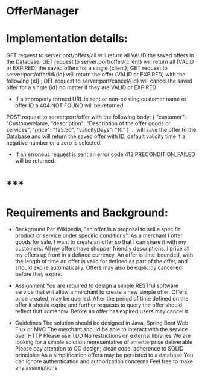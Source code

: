 # OfferManager
# Implementation details:

GET request to server:port/offers/all will return all VALID the saved offers in the Database; 
GET request to server:port/offer/{client} will return all (VALID or EXPIRED) the saved offers for a single {client}; 
GET request to server:port/offer/id/{id} will return the offer (VALID or EXPIRED) with the following {id} ;
DEL request to server:port/cancel/{id} will cancel the saved offer for a single {id} no matter if they are VALID or EXPIRED
- If a improperly formed URL is sent or non-existing customer name or offer ID a 404 NOT FOUND will be returned. 

POST request to server:port/offer with the following body:
{
	  "customer": "CustomerName,
    "description": "Description of the offer goods or services",
    "price": "125.50",
    "validityDays": "10" 
}
 ... will save the offer to the Database and will return the saved offer with ID, default validity time if a negative number or a zero is selected. 

- If an erroneus request is sent an error code 412 PRECONDITION_FAILED will be returned. 

# *** #

# Requirements and Background:

- Background
Per Wikipedia, "an offer is a proposal to sell a specific product or
service under specific conditions". As a merchant I offer goods for
sale. I want to create an offer so that I can share it with my
customers.
All my offers have shopper friendly descriptions. I price all my offers
up front in a defined currency.
An offer is time-bounded, with the length of time an offer is valid for
defined as part of the offer, and should expire automatically. Offers may
also be explicitly cancelled before they expire.

- Assignment
You are required to design a simple RESTful software service that will
allow a merchant to create a new simple offer. Offers, once created, may be
queried. After the period of time defined on the offer it should expire and
further requests to query the offer should reflect that somehow. Before an offer
has expired users may cancel it.

- Guidelines
The solution should be designed in Java, Spring Boot Web Flux or MVC
The merchant should be able to interact with the service over HTTP
Please use TDD
No restrictions on external libraries
We are looking for a simple solution representative of an enterprise deliverable
Please pay attention to OO design; clean code, adherence to SOLID principles
As a simplification offers may be persisted to a database 
You can ignore authentication and authorization concerns
Feel free to make any assumptions 

